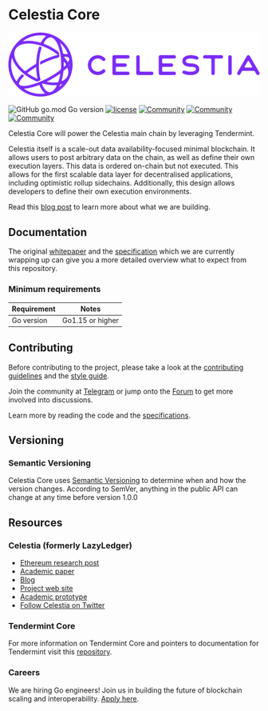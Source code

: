 # Celestia Core

<!-- markdownlint-disable -->
<img src="docs/celestia-logo.png">
<!-- markdownlint-enable -->

![GitHub go.mod Go version](https://img.shields.io/github/go-mod/go-version/celestiaorg/celestia-core)
[![license](https://img.shields.io/github/license/tendermint/tendermint.svg)](https://github.com/celestiaorg/celestia-core/blob/master/LICENSE)
[![Community](https://img.shields.io/discord/638338779505229824?color=7389D8&label=chat%20on%20discord&logo=6A7EC2)](https://discord.gg/YsnTPcSfWQ)
[![Community](https://img.shields.io/discourse/topics?label=forum&server=https%3A%2F%2Fforum.celestia.org%2F)](https://forum.celestia.org/)
[![Community](https://img.shields.io/twitter/follow/CelestiaOrg?style=social)](https://twitter.com/CelestiaOrg)

Celestia Core will power the Celestia main chain by leveraging Tendermint.

Celestia itself is a scale-out data availability-focused minimal blockchain.
It allows users to post arbitrary data on the chain, as well as define their own execution layers.
This data is ordered on-chain but not executed. This allows for the first scalable data layer for
decentralised applications, including optimistic rollup sidechains. Additionally, this design allows developers to
define their own execution environments.

Read this [blog post](https://blog.celestia.org/celestia-a-scalable-general-purpose-data-availability-layer-for-decentralized-apps-and-trust-minimized-sidechains/)
to learn more about what we are building.

## Documentation

The original [whitepaper](https://arxiv.org/abs/1905.09274) and the
[specification](https://github.com/celestiaorg/celestia-specs) which we are currently wrapping up can give you
a more detailed overview what to expect from this repository.

### Minimum requirements

| Requirement | Notes            |
|-------------|------------------|
| Go version  | Go1.15 or higher |

## Contributing

Before contributing to the project, please take a look at the [contributing guidelines](CONTRIBUTING.md)
and the [style guide](STYLE_GUIDE.md).

Join the community at [Telegram](https://t.me/CelestiaCommunity) or jump onto the [Forum](https://forum.celestia.org/)
to get more involved into discussions.

Learn more by reading the code and the
[specifications](https://github.com/celestiaorg/celestia-specs).

## Versioning

### Semantic Versioning

Celestia Core uses [Semantic Versioning](http://semver.org/) to determine when and how the version changes.
According to SemVer, anything in the public API can change at any time before version 1.0.0

## Resources

### Celestia (formerly LazyLedger)

- [Ethereum research post](https://ethresear.ch/t/a-data-availability-blockchain-with-sub-linear-full-block-validation/5503)
- [Academic paper](https://arxiv.org/abs/1905.09274)
- [Blog](https://blog.celestia.org)
- [Project web site](https://celestia.org)
- [Academic prototype](https://github.com/celestiaorg/lazyledger-prototype)
- [Follow Celestia on Twitter](https://twitter.com/CelestiaOrg)

### Tendermint Core

For more information on Tendermint Core and pointers to documentation for Tendermint visit
this [repository](https://github.com/tendermint/tendermint).

### Careers
We are hiring Go engineers! Join us in building the future of blockchain scaling and interoperability. [Apply here](https://angel.co/company/celestialabs/jobs).
